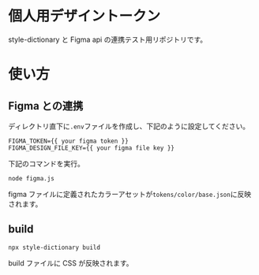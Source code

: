 # 個人用デザイントークン

style-dictionary と Figma api の連携テスト用リポジトリです。

# 使い方

## Figma との連携

ディレクトリ直下に`.env`ファイルを作成し、下記のように設定してください。

```
FIGMA_TOKEN={{ your figma token }}
FIGMA_DESIGN_FILE_KEY={{ your figma file key }}
```

下記のコマンドを実行。

```
node figma.js
```

figma ファイルに定義されたカラーアセットが`tokens/color/base.json`に反映されます。

## build

```
npx style-dictionary build
```

build ファイルに CSS が反映されます。
